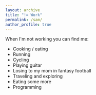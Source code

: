 ```yaml
---
layout: archive
title: "!= Work"
permalink: /sam/
author_profile: true
---
```


<!-- I grew up in a small town in eastern NC. My wife and I now live in Cambridge, MA and have loved every construction-filled minute of it. -->

When I'm not working you can find me:
* Cooking / eating
* Running
* Cycling
* Playing guitar
* Losing to my mom in fantasy football
* Traveling and exploring
* Eating some more
* Programming
  